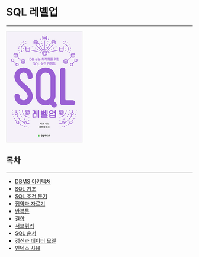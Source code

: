 # SQL 레벨업

---

<img src="../../img/sql레벨업.png" height=300px>

## 목차
---
- [DBMS 아키텍처](/books/SQL%20레벨업/DBMS%20아키텍처.md)
- [SQL 기초](/books/SQL%20레벨업/Select구문.md)
- [SQL 조건 분기]()
- [집약과 자르기]()
- [반복문]()
- [결합]()
- [서브쿼리]()
- [SQL 순서]()
- [갱신과 데이터 모델]()
- [인덱스 사용]()